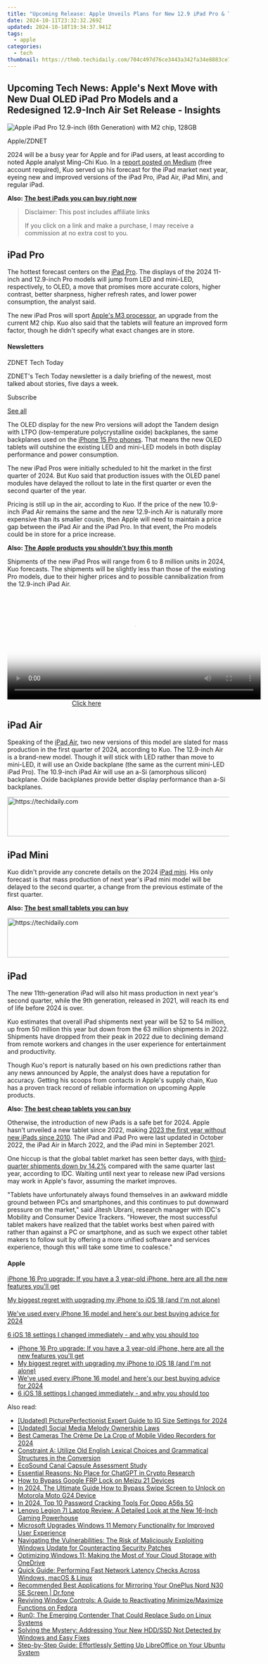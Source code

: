 ```yaml
---
title: "Upcoming Release: Apple Unveils Plans for New 12.9 iPad Pro & Two OLED Models Set to Hit Market by Early 2024 - Insights From ZDNet"
date: 2024-10-11T23:32:32.269Z
updated: 2024-10-18T19:34:37.941Z
tags:
  - apple
categories:
  - tech
thumbnail: https://thmb.techidaily.com/704c497d76ce3443a342fa34e8883ce74ed2e3eea338695faa58de9221c96a80.jpg
---
```


## Upcoming Tech News: Apple's Next Move with New Dual OLED iPad Pro Models and a Redesigned 12.9-Inch Air Set Release - Insights

![Apple iPad Pro 12.9-inch (6th Generation) with M2 chip, 128GB](https://www.zdnet.com/a/img/resize/e545b9c0194fd694ae296dfda1946b7d4e3c321b/2023/10/10/369712a4-09ef-4e94-b449-7c9f2047cfe4/j33.jpg?auto=webp&width=1280)

Apple/ZDNET

2024 will be a busy year for Apple and for iPad users, at least according to noted Apple analyst Ming-Chi Kuo. In a [report posted on Medium](https://medium.com/@mingchikuo/2024%E5%B9%B4%E6%96%B0%E6%AC%BEipad%E6%A9%9F%E5%9E%8B%E8%88%87%E9%87%8F%E7%94%A2%E6%99%82%E7%A8%8B%E9%A0%90%E6%B8%AC-predictions-for-new-ipad-models-and-production-timeline-in-2024-650a5fc9bbee) (free account required), Kuo served up his forecast for the iPad market next year, eyeing new and improved versions of the iPad Pro, iPad Air, iPad Mini, and regular iPad.

**Also: [The best iPads you can buy right now](https://www.zdnet.com/article/best-ipad/)**

>  Disclaimer: This post includes affiliate links
>
>  If you click on a link and make a purchase, I may receive a commission at no extra cost to you.
>

## iPad Pro

The hottest forecast centers on the [iPad Pro](https://www.zdnet.com/article/ipad-pro-2022-review/). The displays of the 2024 11-inch and 12.9-inch Pro models will jump from LED and mini-LED, respectively, to OLED, a move that promises more accurate colors, higher contrast, better sharpness, higher refresh rates, and lower power consumption, the analyst said.

The new iPad Pros will sport [Apple's M3 processor](https://www.zdnet.com/article/apples-m3-m3-pro-and-m3-max-chipsets-everything-you-should-know-before-buying/), an upgrade from the current M2 chip. Kuo also said that the tablets will feature an improved form factor, though he didn't specify what exact changes are in store.

#### Newsletters

ZDNET Tech Today

ZDNET's Tech Today newsletter is a daily briefing of the newest, most talked about stories, five days a week.

 Subscribe

[See all](https://www.zdnet.com/newsletters/)

The OLED display for the new Pro versions will adopt the Tandem design with LTPO (low-temperature polycrystalline oxide) backplanes, the same backplanes used on the [iPhone 15 Pro phones](https://www.zdnet.com/article/iphone-15-pro-review/). That means the new OLED tablets will outshine the existing LED and mini-LED models in both display performance and power consumption.

The new iPad Pros were initially scheduled to hit the market in the first quarter of 2024\. But Kuo said that production issues with the OLED panel modules have delayed the rollout to late in the first quarter or even the second quarter of the year.

Pricing is still up in the air, according to Kuo. If the price of the new 10.9-inch iPad Air remains the same and the new 12.9-inch Air is naturally more expensive than its smaller cousin, then Apple will need to maintain a price gap between the iPad Air and the iPad Pro. In that event, the Pro models could be in store for a price increase.

**Also: [The Apple products you shouldn't buy this month](https://www.zdnet.com/article/the-apple-products-you-shouldnt-buy-this-month/)** 

Shipments of the new iPad Pros will range from 6 to 8 million units in 2024, Kuo forecasts. The shipments will be slightly less than those of the existing Pro models, due to their higher prices and to possible cannibalization from the 12.9-inch iPad Air.

<!-- affiliate ads begin -->
<span id="1982457">
					<video width="576" height="240" style="cursor:pointer"
           poster="//a.impactradius-go.com/display-clicktoplayimage/1982457.png"
           onclick="if(!this.playClicked){this.play();this.setAttribute('controls',true);this.playClicked=true;}">
	   <source src="//a.impactradius-go.com/display-ad/22993-1982457">
	   <img src="//a.impactradius-go.com/display-clicktoplayimage/1982457.png" style="border: none; height: 100%; width: 100%; object-fit: contain">
	</video>
	<div style="width:360px;text-align:center"><a href="javascript:window.open(decodeURIComponent('https%3A%2F%2Fhomestyler.sjv.io%2Fc%2F5597632%2F1982457%2F22993'), '_blank');void(0);">Click here</a></div>
</span>
<img height="0" width="0" src="https://imp.pxf.io/i/5597632/1982457/22993" style="position:absolute;visibility:hidden;" border="0" />
<!-- affiliate ads end -->

## iPad Air

Speaking of the [iPad Air](https://www.zdnet.com/article/apple-ipad-air-fifth-generation-review/), two new versions of this model are slated for mass production in the first quarter of 2024, according to Kuo. The 12.9-inch Air is a brand-new model. Though it will stick with LED rather than move to mini-LED, it will use an Oxide backplane (the same as the current mini-LED iPad Pro). The 10.9-inch iPad Air will use an a-Si (amorphous silicon) backplane. Oxide backplanes provide better display performance than a-Si backplanes.

<!-- affiliate ads begin -->
<a href="https://aligracehair.sjv.io/c/5597632/2047411/19272" target="_top" id="2047411">
  <img src="//a.impactradius-go.com/display-ad/19272-2047411" border="0" alt="https://techidaily.com" width="728" height="90"/>
</a>
<img height="0" width="0" src="https://aligracehair.sjv.io/i/5597632/2047411/19272" style="position:absolute;visibility:hidden;" border="0" />
<!-- affiliate ads end -->

## iPad Mini

Kuo didn't provide any concrete details on the 2024 [iPad mini](https://www.zdnet.com/product/apple-ipad-mini-wi-fi-6th-generation-tablet-64-gb-8-3-mk7p3lla/). His only forecast is that mass production of next year's iPad mini model will be delayed to the second quarter, a change from the previous estimate of the first quarter.

**Also: [The best small tablets you can buy](https://www.zdnet.com/article/best-small-tablet/)**

<!-- affiliate ads begin -->
<a href="https://aligracehair.sjv.io/c/5597632/1902278/19272" target="_top" id="1902278">
  <img src="//a.impactradius-go.com/display-ad/19272-1902278" border="0" alt="https://techidaily.com" width="728" height="90"/>
</a>
<img height="0" width="0" src="https://aligracehair.sjv.io/i/5597632/1902278/19272" style="position:absolute;visibility:hidden;" border="0" />
<!-- affiliate ads end -->

## iPad

The new 11th-generation iPad will also hit mass production in next year's second quarter, while the 9th generation, released in 2021, will reach its end of life before 2024 is over.

Kuo estimates that overall iPad shipments next year will be 52 to 54 million, up from 50 million this year but down from the 63 million shipments in 2022\. Shipments have dropped from their peak in 2022 due to declining demand from remote workers and changes in the user experience for entertainment and productivity. 

Though Kuo's report is naturally based on his own predictions rather than any news announced by Apple, the analyst does have a reputation for accuracy. Getting his scoops from contacts in Apple's supply chain, Kuo has a proven track record of reliable information on upcoming Apple products.

**Also: [The best cheap tablets you can buy](https://www.zdnet.com/article/best-cheap-tablet/)**

Otherwise, the introduction of new iPads is a safe bet for 2024\. Apple hasn't unveiled a new tablet since 2022, making [2023 the first year without new iPads since 2010](https://www.zdnet.com/article/2023-will-be-the-first-year-without-new-ipads-since-2010-heres-why-and-what-to-expect/). The iPad and iPad Pro were last updated in October 2022, the iPad Air in March 2022, and the iPad mini in September 2021.

One hiccup is that the global tablet market has seen better days, with [third-quarter shipments down by 14.2%](https://www.idc.com/getdoc.jsp?containerId=prUS51359223) compared with the same quarter last year, according to IDC. Waiting until next year to release new iPad versions may work in Apple's favor, assuming the market improves.

"Tablets have unfortunately always found themselves in an awkward middle ground between PCs and smartphones, and this continues to put downward pressure on the market," said Jitesh Ubrani, research manager with IDC's Mobility and Consumer Device Trackers. "However, the most successful tablet makers have realized that the tablet works best when paired with rather than against a PC or smartphone, and as such we expect other tablet makers to follow suit by offering a more unified software and services experience, though this will take some time to coalesce."

#### Apple

[iPhone 16 Pro upgrade: If you have a 3 year-old iPhone, here are all the new features you'll get](https://www.zdnet.com/article/iphone-16-pro-and-pro-max-hands-on/ "iPhone 16 Pro upgrade: If you have a 3 year-old iPhone, here are all the new features you'll get")

[My biggest regret with upgrading my iPhone to iOS 18 (and I'm not alone)](https://www.zdnet.com/article/my-biggest-regret-with-upgrading-my-iphone-to-ios-18-and-im-not-alone/ "My biggest regret with upgrading my iPhone to iOS 18 (and I'm not alone)")

[We've used every iPhone 16 model and here's our best buying advice for 2024](https://www.zdnet.com/article/iphone-16-pro-max-buying-advice-2024/ "We've used every iPhone 16 model and here's our best buying advice for 2024")

[6 iOS 18 settings I changed immediately - and why you should too](https://www.zdnet.com/article/6-ios-18-settings-i-changed-immediately-and-why-you-should-too/ "6 iOS 18 settings I changed immediately - and why you should too")

* [iPhone 16 Pro upgrade: If you have a 3 year-old iPhone, here are all the new features you'll get](https://www.zdnet.com/article/iphone-16-pro-and-pro-max-hands-on/ "iPhone 16 Pro upgrade: If you have a 3 year-old iPhone, here are all the new features you'll get")
* [My biggest regret with upgrading my iPhone to iOS 18 (and I'm not alone)](https://www.zdnet.com/article/my-biggest-regret-with-upgrading-my-iphone-to-ios-18-and-im-not-alone/ "My biggest regret with upgrading my iPhone to iOS 18 (and I'm not alone)")
* [We've used every iPhone 16 model and here's our best buying advice for 2024](https://www.zdnet.com/article/iphone-16-pro-max-buying-advice-2024/ "We've used every iPhone 16 model and here's our best buying advice for 2024")
* [6 iOS 18 settings I changed immediately - and why you should too](https://www.zdnet.com/article/6-ios-18-settings-i-changed-immediately-and-why-you-should-too/ "6 iOS 18 settings I changed immediately - and why you should too")

<ins class="adsbygoogle"
     style="display:block"
     data-ad-format="autorelaxed"
     data-ad-client="ca-pub-7571918770474297"
     data-ad-slot="1223367746"></ins>

<ins class="adsbygoogle"
     style="display:block"
     data-ad-client="ca-pub-7571918770474297"
     data-ad-slot="8358498916"
     data-ad-format="auto"
     data-full-width-responsive="true"></ins>

<span class="atpl-alsoreadstyle">Also read:</span>
<div><ul>
<li><a href="https://instagram-clips.techidaily.com/updated-pictureperfectionist-expert-guide-to-ig-size-settings-for-2024/"><u>[Updated] PicturePerfectionist Expert Guide to IG Size Settings for 2024</u></a></li>
<li><a href="https://extra-approaches.techidaily.com/updated-social-media-melody-ownership-laws/"><u>[Updated] Social Media Melody Ownership Laws</u></a></li>
<li><a href="https://extra-hints.techidaily.com/best-cameras-the-creme-de-la-crop-of-mobile-video-recorders-for-2024/"><u>Best Cameras The Crème De La Crop of Mobile Video Recorders for 2024</u></a></li>
<li><a href="https://program-issues.techidaily.com/constraint-a-utilize-old-english-lexical-choices-and-grammatical-structures-in-the-conversion/"><u>Constraint A: Utilize Old English Lexical Choices and Grammatical Structures in the Conversion</u></a></li>
<li><a href="https://buynow-help.techidaily.com/ecosound-canal-capsule-assessment-study/"><u>EcoSound Canal Capsule Assessment Study</u></a></li>
<li><a href="https://tech-revival.techidaily.com/essential-reasons-no-place-for-chatgpt-in-crypto-research/"><u>Essential Reasons: No Place for ChatGPT in Crypto Research</u></a></li>
<li><a href="https://android-frp.techidaily.com/how-to-bypass-google-frp-lock-on-meizu-21-devices-by-drfone-android/"><u>How to Bypass Google FRP Lock on Meizu 21 Devices</u></a></li>
<li><a href="https://easy-unlock-android.techidaily.com/in-2024-the-ultimate-guide-how-to-bypass-swipe-screen-to-unlock-on-motorola-moto-g24-device-by-drfone-android/"><u>In 2024, The Ultimate Guide How to Bypass Swipe Screen to Unlock on Motorola Moto G24 Device</u></a></li>
<li><a href="https://easy-unlock-android.techidaily.com/in-2024-top-10-password-cracking-tools-for-oppo-a56s-5g-by-drfone-android/"><u>In 2024, Top 10 Password Cracking Tools For Oppo A56s 5G</u></a></li>
<li><a href="https://tech-renaissance.techidaily.com/lenovo-legion-7i-laptop-review-a-detailed-look-at-the-new-16-inch-gaming-powerhouse/"><u>Lenovo Legion 7I Laptop Review: A Detailed Look at the New 16-Inch Gaming Powerhouse</u></a></li>
<li><a href="https://tech-renaissance.techidaily.com/microsoft-upgrades-windows-11-memory-functionality-for-improved-user-experience/"><u>Microsoft Upgrades Windows 11 Memory Functionality for Improved User Experience</u></a></li>
<li><a href="https://tech-renaissance.techidaily.com/navigating-the-vulnerabilities-the-risk-of-maliciously-exploiting-windows-update-for-counteracting-security-patches/"><u>Navigating the Vulnerabilities: The Risk of Maliciously Exploiting Windows Update for Counteracting Security Patches</u></a></li>
<li><a href="https://tech-renaissance.techidaily.com/optimizing-windows-11-making-the-most-of-your-cloud-storage-with-onedrive/"><u>Optimizing Windows 11: Making the Most of Your Cloud Storage with OneDrive</u></a></li>
<li><a href="https://tech-renaissance.techidaily.com/quick-guide-performing-fast-network-latency-checks-across-windows-macos-and-linux/"><u>Quick Guide: Performing Fast Network Latency Checks Across Windows, macOS & Linux</u></a></li>
<li><a href="https://screen-mirror.techidaily.com/recommended-best-applications-for-mirroring-your-oneplus-nord-n30-se-screen-drfone-by-drfone-android/"><u>Recommended Best Applications for Mirroring Your OnePlus Nord N30 SE Screen | Dr.fone</u></a></li>
<li><a href="https://tech-renaissance.techidaily.com/reviving-window-controls-a-guide-to-reactivating-minimizemaximize-functions-on-fedora/"><u>Reviving Window Controls: A Guide to Reactivating Minimize/Maximize Functions on Fedora</u></a></li>
<li><a href="https://tech-renaissance.techidaily.com/run0-the-emerging-contender-that-could-replace-sudo-on-linux-systems/"><u>Run0: The Emerging Contender That Could Replace Sudo on Linux Systems</u></a></li>
<li><a href="https://tech-renaissance.techidaily.com/solving-the-mystery-addressing-your-new-hddssd-not-detected-by-windows-and-easy-fixes/"><u>Solving the Mystery: Addressing Your New HDD/SSD Not Detected by Windows and Easy Fixes</u></a></li>
<li><a href="https://tech-renaissance.techidaily.com/step-by-step-guide-effortlessly-setting-up-libreoffice-on-your-ubuntu-system/"><u>Step-by-Step Guide: Effortlessly Setting Up LibreOffice on Your Ubuntu System</u></a></li>
</ul></div>

